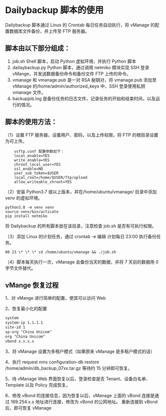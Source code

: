 # Dailybackup 脚本的使用

Dailybackup 脚本通过 Linux 的 Crontab 每日任务自动执行，将 vManage 的配置数据库文件备份，并上传至 FTP 服务器。

## 脚本由以下部分组成：

1. job.sh Shell 脚本，启动 Python 虚拟环境，并执行 Python 脚本
1. dailaybackup.py Python 脚本，通过调用 netmiko 模块实现 SSH 登录 vMange，并发送数据备份命令和备份文件 FTP 上传的命令。
1. vmanage 和 vmanage.pub 是一对 RSA 秘钥对，将 vmanage.pub 添加至 vManage 的/home/admin/authorized_keys 中，SSH 登录使用私钥 vmanage 文件。
1. backupjob.log 是备份任务的日志文件，记录任务的开始和结束时间，以及运行的情况。

## 脚本的使用方法：

（1）设置 FTP 服务器，设置用户、密码，以及上传权限，将 FTP 的根目录设置为可上传。

```shell
	vsftp.conf 配置参数如下：
	local_enable=YES
	write_enable=YES
	chroot_local_user=YES
	ssl_enable=NO
	user_sub_token=$USER
	local_root=/home/$USER/ftp/upload
	allow_writeable_chroot=YES
```

（2）安装 Python3.7 或以上版本，并在/home/ubuntu/vmanage/ 目录中添加 venv 的虚拟环境。

```shell
python3.8 -m venv venv
source venv/bin/acticate
pip install netmiko
```

将 Dailybackup 的所有脚本放在该目录，注意检查 job.sh 是否有可执行权限。

（3）添加 Linux 的计划任务，通过 crontab -e 编辑
计划每日 23:00 执行备份任务。

```shell
00 23 \* \* \* cd /home/ubuntu/vmanage && ./job.sh
```

（4）脚本每天执行一次，vManage 会备份当天的数据，并将 7 天前的数据用 0 字节文件替代。

## vMange 恢复过程

1、对 vMange 进行简单的配置，使其可以访问 Web

2、恢复最小化的配置

```markdown
system
system-ip 1.1.1.1
site-id 1
sp-org "China Unicom"
org "China Unicom"
vbond x.x.x.x
```

3、将 vManage 设置为多租户模式（如果原来 vManage 是多租户模式的话）

4、执行 request nms configuration-db restore /home/admin/db_backup_07xx.tar.gz
等待约 15 分钟即可恢复。

5、待 vManage Web 界面恢复以后，登录检查是否 Tenant、设备白名单、Template 以及 Policy 完成恢复。

6、修改 vBond 的连接信息，因为恢复以后，vManage 上面的 vBond 连接是通过 169.254.x.x 地址进行连接，修改为 vBond 的公网地址。
重新连接到 vBond 后，即可恢复 vManage
